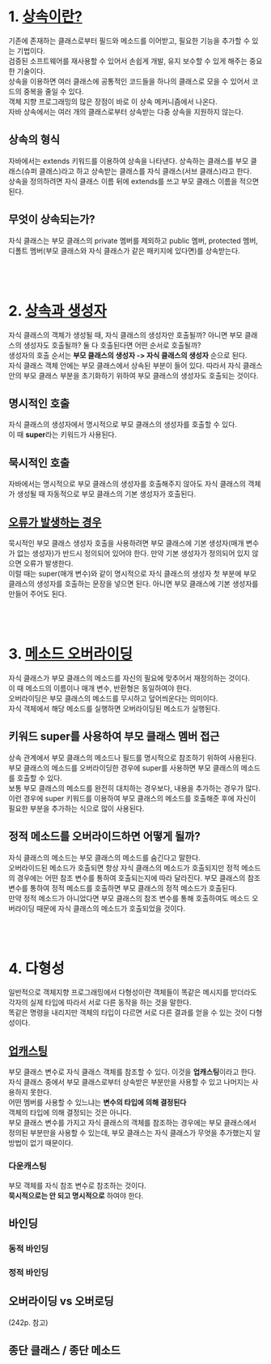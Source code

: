 # 1. [상속이란?](Inheritance.java)
기존에 존재하는 클래스로부터 필드와 메소드를 이어받고, 필요한 기능을 추가할 수 있는 기법이다.  
검증된 소프트웨어를 재사용할 수 있어서 손쉽게 개발, 유지 보수할 수 있게 해주는 중요한 기술이다.  
상속을 이용하면 여러 클래스에 공통적인 코드들을 하나의 클래스로 모을 수 있어서 코드의 중복을 줄일 수 있다.  
객체 지향 프로그래밍의 많은 장점이 바로 이 상속 메커니즘에서 나온다.  
자바 상속에서는 여러 개의 클래스로부터 상속받는 다중 상속을 지원하지 않는다.

## 상속의 형식
자바에서는 extends 키워드를 이용하여 상속을 나타낸다. 상속하는 클래스를 부모 클래스(슈퍼 클래스)라고 하고 상속받는 클래스를 자식 클래스(서브 클래스)라고 한다.  
상속을 정의하려면 자식 클래스 이름 뒤에 extends를 쓰고 부모 클래스 이름을 적으면 된다.

## 무엇이 상속되는가?
자식 클래스는 부모 클래스의 private 멤버를 제외하고 public 멤버, protected 멤버, 디폴트 멤버(부모 클래스와 자식 클래스가 같은 패키지에 있다면)를 상속받는다.

<br><br>

# 2. [상속과 생성자](Constructor1.java)
자식 클래스의 객체가 생성될 때, 자식 클래스의 생성자만 호출될까? 아니면 부모 클래스의 생성자도 호출될까? 둘 다 호출된다면 어떤 순서로 호출될까?  
생성자의 호출 순서는 **부모 클래스의 생성자 -> 자식 클래스의 생성자** 순으로 된다.  
자식 클래스 객체 안에는 부모 클래스에서 상속된 부분이 들어 있다. 따라서 자식 클래스 안의 부모 클래스 부분을 초기화하기 위하여 부모 클래스의 생성자도 호출되는 것이다.

## 명시적인 호출
자식 클래스의 생성자에서 명시적으로 부모 클래스의 생성자를 호출할 수 있다.  
이 때 **super**라는 키워드가 사용된다.

## 묵시적인 호출
자바에서는 명시적으로 부모 클래스의 생성자를 호출해주지 않아도 자식 클래스의 객체가 생성될 때 자동적으로 부모 클래스의 기본 생성자가 호출된다.

## [오류가 발생하는 경우](Constructor2.java)
묵시적인 부모 클래스 생성자 호출을 사용하려면 부모 클래스에 기본 생성자(매개 변수가 없는 생성자)가 반드시 정의되어 있어야 한다. 만약 기본 생성자가 정의되어 있지 않으면 오류가 발생한다.  
이럴 때는 super(매개 변수)와 같이 명시적으로 자식 클래스의 생성자 첫 부분에 부모 클래스의 생성자를 호출하는 문장을 넣으면 된다. 아니면 부모 클래스에 기본 생성자를 만들어 주어도 된다.

<br><br>

# 3. [메소드 오버라이딩](MethodOverriding.java)
자식 클래스가 부모 클래스의 메소드를 자신의 필요에 맞추어서 재정의하는 것이다.  
이 때 메소드의 이름이나 매개 변수, 반환형은 동일하여야 한다.  
오버라이딩은 부모 클래스의 메소드를 무시하고 덮어씌운다는 의미이다.  
자식 객체에서 해당 메소드를 실행하면 오버라이딩된 메소드가 실행된다.

## 키워드 super를 사용하여 부모 클래스 멤버 접근
상속 관계에서 부모 클래스의 메소드나 필드를 명시적으로 참조하기 위하여 사용된다.  
부모 클래스의 메소드를 오버라이딩한 경우에 super를 사용하면 부모 클래스의 메소드를 호출할 수 있다.  
보통 부모 클래스의 메소드를 완전히 대치하는 경우보다, 내용을 추가하는 경우가 많다. 이런 경우에 super 키워드를 이용하여 부모 클래스의 메소드를 호출해준 후에 자신이 필요한 부분을 추가하는 식으로 많이 사용된다.

## 정적 메소드를 오버라이드하면 어떻게 될까?
자식 클래스의 메소드는 부모 클래스의 메소드를 숨긴다고 말한다.  
오버라이드된 메소드가 호출되면 항상 자식 클래스의 메소드가 호출되지만 정적 메소드의 경우에는 어떤 참조 변수를 통하여 호출되는지에 따라 달라진다. 부모 클래스의 참조 변수를 통하여 정적 메소드를 호출하면 부모 클래스의 정적 메소드가 호출된다.  
만약 정적 메소드가 아니었다면 부모 클래스의 참조 변수를 통해 호출하여도 메소드 오버라이딩 때문에 자식 클래스의 메소드가 호출되었을 것이다.

<br><br>

# 4. 다형성
일반적으로 객체지향 프로그래밍에서 다형성이란 객체들이 똑같은 메시지를 받더라도 각자의 실제 타입에 따라서 서로 다른 동작을 하는 것을 말한다.  
똑같은 명령을 내리지만 객체의 타입이 다르면 서로 다른 결과를 얻을 수 있는 것이 다형성이다.

## [업캐스팅](Upcasting.java)
부모 클래스 변수로 자식 클래스 객체를 참조할 수 있다. 이것을 **업캐스팅**이라고 한다.  
자식 클래스 중에서 부모 클래스로부터 상속받은 부분만을 사용할 수 있고 나머지는 사용하지 못한다.  
어떤 멤버를 사용할 수 있느냐는 **변수의 타입에 의해 결정된다**  
객체의 타입에 의해 결정되는 것은 아니다.  
부모 클래스 변수를 가지고 자식 클래스의 객체를 참조하는 경우에는 부모 클래스에서 정의된 부분만을 사용할 수 있는데, 부모 클래스는 자식 클래스가 무엇을 추가했는지 알 방법이 없기 때문이다.  

### 다운캐스팅
부모 객체를 자식 참조 변수로 참조하는 것이다.  
**묵시적으로는 안 되고 명시적으로** 하여야 한다.

## 바인딩
### 동적 바인딩
### 정적 바인딩

## 오버라이딩 vs 오버로딩
(242p. 참고)

## 종단 클래스 / 종단 메소드